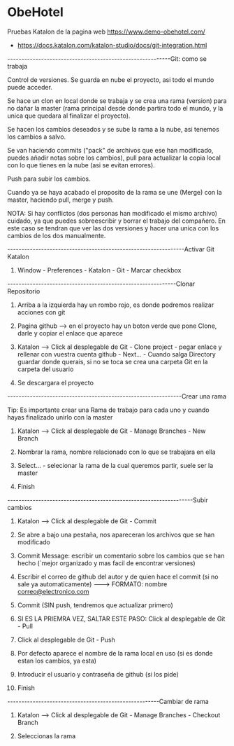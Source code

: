 # ObeHotel
Pruebas Katalon de la pagina web https://www.demo-obehotel.com/


- https://docs.katalon.com/katalon-studio/docs/git-integration.html


----------------------------------------------------------Git: como se trabaja

Control de versiones. Se guarda en nube el proyecto, asi todo el mundo puede acceder.

Se hace un clon en local donde se trabaja y se crea una rama (version) para no dañar la master (rama principal desde donde partira todo el mundo, y la unica que quedara al finalizar el proyecto).

Se hacen los cambios deseados y se sube la rama a la nube, asi tenemos los cambios a salvo.

Se van haciendo commits ("pack" de archivos que ese han modificado, puedes añadir notas sobre los cambios), pull para actualizar la copia local con lo que tienes en la nube (asi se evitan errores).

Push para subir los cambios.

Cuando ya se haya acabado el proposito de la rama se une (Merge)  con la master, haciendo pull, merge y push.

NOTA: Si hay conflictos (dos personas han modificado el mismo archivo) cuidado, ya que puedes sobreescribir y borrar el trabajo del compañero. En este caso se tendran que ver las dos versiones y hacer una unica con los cambios de los dos manualmente.

---------------------------------------------------------------Activar Git Katalon

1. Window - Preferences - Katalon - Git - Marcar checkbox

------------------------------------------------------------Clonar Repositorio

1. Arriba a la izquierda hay un rombo rojo, es donde podremos realizar acciones con git

2. Pagina github --> en el proyecto hay un boton verde que pone Clone, darle y copiar el enlace que aparece

3. Katalon --> Click al desplegable de Git - Clone project - pegar enlace y rellenar con vuestra cuenta github - Next... - Cuando salga Directory guardar donde querais, si no se toca se crea una carpeta Git en la carpeta del usuario

4. Se descargara el proyecto

--------------------------------------------------------------Crear una rama

Tip: Es importante crear una Rama de trabajo para cada uno y cuando hayas finalizado unirlo con la master

1. Katalon --> Click al desplegable de Git - Manage Branches - New Branch

2. Nombrar la rama, nombre relacionado con lo que se trabajara en ella 

3. Select... - selecionar la rama de la cual queremos partir, suele ser la master 

4. Finish

------------------------------------------------------------------Subir cambios 

1. Katalon --> Click al desplegable de Git - Commit

2. Se abre a bajo una pestaña, nos apareceran los archivos que se han modificado

3. Commit Message: escribir un comentario sobre los cambios que se han hecho (`mejor organizado y mas facil de encontrar versiones)

4. Escribir el correo de github del autor y de quien hace el commit (si no sale ya automaticamente) ---> FORMATO: nombre <correo@electronico.com>

5. Commit (SIN push, tendremos que actualizar primero)

6. SI ES LA PRIEMRA VEZ, SALTAR ESTE PASO:  Click al desplegable de Git - Pull

7. Click al desplegable de Git - Push

8. Por defecto aparece el nombre de la rama local en uso (si es donde estan los cambios, ya esta)

9. Introducir el usuario y contraseña de github (si los pide)

10. Finish

------------------------------------------------------Cambiar de rama 

1. Katalon --> Click al desplegable de Git - Manage Branches - Checkout Branch

2. Seleccionas la rama

